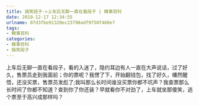 ```yaml
---
title: 搞笑段子->上车后无聊一直在看段子 | 糗事百科
date: 2019-12-17 12:34:55
urlname: 07d3fbe91320ec23790adf9750f460e7
tags: 
- 糗事百科
categories:
- 糗事百科
- 搞笑段子
---
```

上车后无聊一直在看段子，看的入迷了，隐约耳边有人一直在大声说话，过了好久，售票员走到我面前；你的票呢？我愣了下，开始翻钱包，找了好久，幡然醒悟，还没买票，售票员发彪了;我叫那么长时间谁没买票你都不坑声？我查票那么长时间了你都不知道？查到你了你还装？早就看你不对劲了，上车就坐那傻笑，逃个票至于高兴成那样吗？


